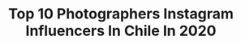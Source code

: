 ---
title: Top 10 Photographers Instagram Influencers In Chile In 2020
description: >-
  Find top photographers Instagram influencers in Chile in 2020. Most popular hashtags: #photographer #quedateencasa #creative #video.
platform: Instagram
profiles:
  - username: "ozcar"
    fullname: >-
      Os
    location: "Chile"
    followers: 47541
    engagement: 827
    commentsToLikes: 0.020416
    id: ck0u6dgrc1kue0i19agewn2xf
    verified: false
    hashtags: "#poliamor, #toquedequeda, #maccosmetics, #oscars2020"
  - username: "dburdiles"
    fullname: >-
      Darwin Burdiles
    location: "Chile"
    followers: 7153
    engagement: 770
    commentsToLikes: 0.181245
    id: ck6ti8b4c08d60j71tejec8f0
    verified: false
    hashtags: "#photography, #fashion, #picoftheday, #barrioelgolf"
  - username: "carmencabezasphoto"
    fullname: >-
      Carmen Cabezas
    location: "Chile"
    followers: 52924
    engagement: 246
    commentsToLikes: 0.037839
    id: ck0w5h3w23map0i19909x98a5
    verified: false
    hashtags: "#quedateencasa, #nordichome, #bohemiandecor, #selfportrait"
  - username: "carlos_muller"
    fullname: >-
      carlos müller
    location: "Chile"
    followers: 35824
    engagement: 444
    commentsToLikes: 0.020872
    id: ck0vzt3xdarui0i19ilabv8gq
    verified: true
    hashtags: "#udec, #pacovampiro, #lollacl, #vivoxelrock11"
  - username: "matigentillon"
    fullname: >-
      Mati Gentillon
    location: "Chile"
    followers: 24545
    engagement: 197
    commentsToLikes: 0.051967
    id: ck6uhbnrl86jc0j716lqw0zic
    verified: false
    hashtags: "#valpo, #skyphotography, #landscape, #blackandwhite"
  - username: "wainreddo.ph"
    fullname: >-
      Cute & Pastel Portraits 🌸
    location: "Chile"
    followers: 19416
    engagement: 691
    commentsToLikes: 0.008437
    id: ck5ho8719p40c0i11gsscs040
    verified: false
    hashtags: "#cowgirl, #chokernecklace, #pinkwig, #rezerocosplay"
  - username: "javier.vergara.photo"
    fullname: >-
      Javier Vergara 📸📸
    location: "Chile"
    followers: 32006
    engagement: 364
    commentsToLikes: 0.013996
    id: ck55k2tkzybpg0i113xly89we
    verified: false
    hashtags: "#quedateencasa, #barrabrava, #huachipato, #samuraiazul"
  - username: "raulnaranjo"
    fullname: >-
      Raul Naranjo
    location: "Chile"
    followers: 6928
    engagement: 1250
    commentsToLikes: 0.024062
    id: ck137089w95610i19th7j2aw4
    verified: false
    hashtags: "#renunciapinera, #plazaitalia, #juangimenez, #video"
  - username: "nicolasamarophoto"
    fullname: >-
      Nicolas Amaro
    location: "Chile"
    followers: 6964
    engagement: 309
    commentsToLikes: 0.046162
    id: ck0w76k0qc0dr0i19b4210oxv
    verified: false
    hashtags: "#amor, #streetbwcolor, #creative, #igersbarcelona"
  - username: "robert.bilos"
    fullname: >-
      Robert Bilos
    location: "Chile"
    followers: 28934
    engagement: 818
    commentsToLikes: 0.055978
    id: ck0u05budsn5c0i19zbwng4xx
    verified: false
    hashtags: "#natgeoyourshot, #tuscanybuzz, #lastorres, #discoverglobe"
---
